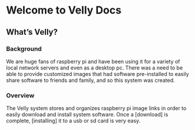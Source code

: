 # Welcome to Velly Docs

## What’s Velly?

### Background

We are huge fans of raspberry pi and have been using it for a variety of local network servers and even as a desktop pc.  There was a need to be able to provide customized images that had software pre-installed to easily share software to friends and family, and so this system was created.

### Overview

The Velly system stores and organizes raspberry pi image links in order to easily download and install system software.  Once a [download] is complete, [installing] it to a usb or sd card is very easy.
